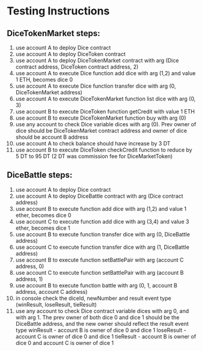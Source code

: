 # Testing Instructions

## DiceTokenMarket steps:
1. use account A to deploy Dice contract
2. use account A to deploy DiceToken contract
3. use account A to deploy DiceTokenMarket contract with arg (Dice contract address, DiceToken contract address, 2)
4. use account A to execute Dice function add dice with arg (1,2) and value 1 ETH, becomes dice 0
5. use account A to execute Dice function transfer dice with arg (0, DiceTokenMarket address)
6. use account A to execute DiceTokenMarket function list dice with arg (0, 3)
7. use account B to execute DiceToken function getCredit with value 1 ETH
8. use account B to execute DiceTokenMarket function buy with arg (0)
9. use any account to check Dice variable dices with arg (0). Prev owner of dice should be DiceTokenMarket contract address and owner of dice should be account B address
10. use account A to check balance should have increase by 3 DT
11. use account B to execute DiceToken checkCredit function to reduce by 5 DT to 95 DT
(2 DT was commission fee for DiceMarketToken)

## DiceBattle steps:
1. use account A to deploy Dice contract
2. use account A to deploy DiceBattle contract with arg (Dice contract address)
3. use account B to execute function add dice with arg (1,2) and value 1 ether, becomes dice 0
4. use account C to execute function add dice with arg (3,4) and value 3 ether, becomes dice 1
5. use account B to execute function transfer dice with arg (0, DiceBattle address)
6. use account C to execute function transfer dice with arg (1, DiceBattle address)
7. use account B to execute function setBattlePair with arg (account C address, 0)
8. use account C to execute function setBattlePair with arg (account B address, 1)
9. use account B to execute function battle with arg (0, 1, account B address, account C address)
10. in console check the diceId, newNumber and result event type (winResult, loseResult, tieResult)
11. use any account to check Dice contract variable dices with arg 0, and with arg 1. The prev owner of both dice 0 and dice 1 should be the DiceBattle address, and the new owner should reflect the result event type
winResult - account B is owner of dice 0 and dice 1
loseResult - account C is owner of dice 0 and dice 1
tieResult - account B is owner of dice 0 and account C is owner of dice 1
